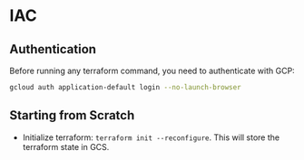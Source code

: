 # IAC 

## Authentication
Before running any terraform command, you need to authenticate with GCP:

```bash
gcloud auth application-default login --no-launch-browser
```

## Starting from Scratch
- Initialize terraform: `terraform init --reconfigure`. This will store the terraform state in GCS.
